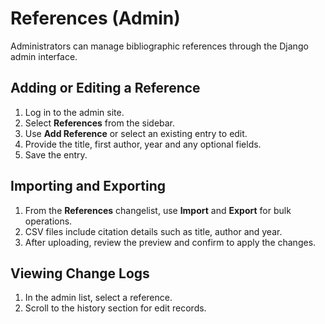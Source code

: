 # References (Admin)

Administrators can manage bibliographic references through the Django admin interface.

## Adding or Editing a Reference
1. Log in to the admin site.
2. Select **References** from the sidebar.
3. Use **Add Reference** or select an existing entry to edit.
4. Provide the title, first author, year and any optional fields.
5. Save the entry.

## Importing and Exporting
1. From the **References** changelist, use **Import** and **Export** for bulk operations.
2. CSV files include citation details such as title, author and year.
3. After uploading, review the preview and confirm to apply the changes.

## Viewing Change Logs
1. In the admin list, select a reference.
2. Scroll to the history section for edit records.
